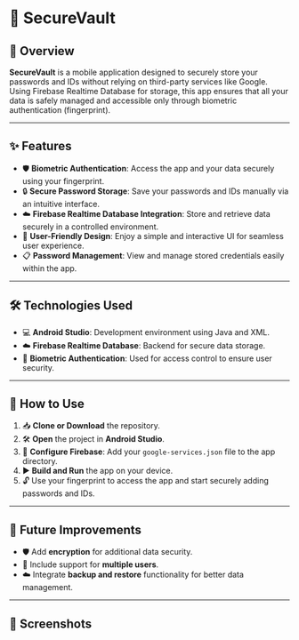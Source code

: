 # 🔐 SecureVault  

## 🌟 Overview  
**SecureVault** is a mobile application designed to securely store your passwords and IDs without relying on third-party services like Google. Using Firebase Realtime Database for storage, this app ensures that all your data is safely managed and accessible only through biometric authentication (fingerprint).  

---

## ✨ Features  
- 🛡️ **Biometric Authentication**: Access the app and your data securely using your fingerprint.  
- 🔒 **Secure Password Storage**: Save your passwords and IDs manually via an intuitive interface.  
- ☁️ **Firebase Realtime Database Integration**: Store and retrieve data securely in a controlled environment.  
- 🎨 **User-Friendly Design**: Enjoy a simple and interactive UI for seamless user experience.  
- 📋 **Password Management**: View and manage stored credentials easily within the app.  

---

## 🛠️ Technologies Used  
- 💻 **Android Studio**: Development environment using Java and XML.  
- ☁️ **Firebase Realtime Database**: Backend for secure data storage.  
- 🔐 **Biometric Authentication**: Used for access control to ensure user security.  

---

## 🚀 How to Use  
1. 📥 **Clone or Download** the repository.  
2. 🛠️ **Open** the project in **Android Studio**.  
3. 🔑 **Configure Firebase**: Add your `google-services.json` file to the app directory.  
4. ▶️ **Build and Run** the app on your device.  
5. 🔓 Use your fingerprint to access the app and start securely adding passwords and IDs.  

---

## 🔮 Future Improvements  
- 🛡️ Add **encryption** for additional data security.  
- 👥 Include support for **multiple users**.  
- ☁️ Integrate **backup and restore** functionality for better data management.  

---

## 📸 Screenshots  
